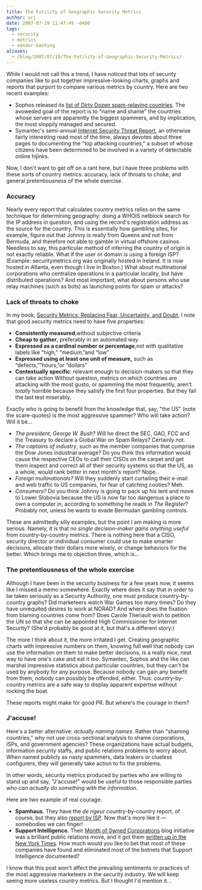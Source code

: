 ```yaml
---
title: The Futility of Geographic Security Metrics
author: arj
date: 2007-07-19 11:47:49 -0400
tags: 
  - security
  - metrics
  - vendor-bashing
aliases:
  - /blog/2007/07/19/The-Futility-of-Geographic-Security-Metrics/
---
```

While I would not call this a trend, I have noticed that lots of security companies like to put together impressive-looking charts, graphs and reports that purport to compare various metrics by country. Here are two recent examples:

<!--more-->

* Sophos released its [list of Dirty Dozen spam-relaying countries](http://www.computerworld.com.au/index.php/id;1529124582;fp;16;fpid;1). The avoweded goal of the report is to "name and shame" the countries whose servers are apparently the biggest spammers, and by implication, the most sloppily managed and secured.
* Symantec's semi-annual [Internet Security Threat Report](http://eval.symantec.com/mktginfo/enterprise/white_papers/ent-whitepaper_internet_security_threat_report_xi_03_2007.en-us.pdf), an otherwise fairly interesting read most of the time, always devotes about three pages to documenting the "top attacking countries," a subset of whose citizens have been determined to be involved in a variety of detectable online hijinks.

Now, I don't want to get off on a rant here, but I have three problems with these sorts of country metrics: accuracy, lack of throats to choke, and general pretentiousness of the whole exercise.

### Accuracy 
Nearly every report that calculates country metrics relies on the same technique for determining geography: doing a WHOIS netblock search for the IP address in question, and using the record's registration address as the source for the country. This is essentially how gambling sites, for example, figure out that Johnny is really from Queens and not from Bermuda, and therefore not able to gamble in virtual offshore casinos. Needless to say, this particular method of inferring the country of origin is not exactly reliable. What if the user or domain is using a foreign ISP? (Example: securitymetrics.org was originally hosted in Ireland. It is now hosted in Atlanta, even though I live in Boston.) What about multinational corporations who centralize operations in a particular locality, but have distributed operations? And most important, what about persons who use relay machines (such as bots) as launching points for spam or attacks?

### Lack of throats to choke
In my book, [Security Metrics: Replacing Fear, Uncertainty, and Doubt](http://www.amazon.com/Security-Metrics-Replacing-Uncertainty-Doubt/dp/0321349989), I note that good security metrics need to have five properties:

* __Consistently measured__,without subjective criteria 
* __Cheap to gather__, preferably in an automated way 
* __Expressed as a cardinal number or percentage__,not with qualitative labels like “high,” “medium,”and “low” 
* __Expressed using at least one unit of measure,__ such as “defects,”“hours,”or “dollars” 
* __Contextually specific__: relevant enough to decision-makers so that they can take action 
Without question, metrics on which countries are attacking with the most gusto, or spamming the most frequently, aren't _totally_ horrible because they satisfy the first four properties. But they fail the last test miserably. 

Exactly who is going to benefit from the knowledge that, say, "the US" (note the scare-quotes) is the most aggressive spammer? Who will take action? Will it be...

* _The president, George W. Bush?_ Will he direct the SEC, GAO, FCC and the Treasury to declare a Global War on Spam Relays? Certainly not.
* _The captains of industry_, such as the member companies that comprise the Dow Jones industrial average? Do you think this information would cause the respective CEOs to call their CISOs on the carpet and get them inspect and correct all of their security systems so that the US, as a whole, would rank better in next month's report? Nope.
* _Foreign multinationals?_ Will they suddenly start curtailing their e-mail and web traffic to US companies, for fear of catching cooties? Meh.
* _Consumers?_ Do you think Johnny is going to pack up his tent and move to Lower Slobovia because the US is now far too dangerous a place to own a computer in, according to something he reads in _The Register_? Probably not, unless he wants to evade Bermudan gambling controls.

These are admittedly silly examples, but the point I am making is more serious. Namely, it is that _no single decision-maker gains anything useful_ from country-by-country metrics. There is nothing here that a CISO, security director or individual consumer could use to make smarter decisions, allocate their dollars more wisely, or change behaviors for the better. Which brings me to objection three, which is...

### The pretentiousness of the whole exercise 
Although I have been in the security business for a few years now, it seems like I missed a memo somewhere. Exactly where does it say that in order to be taken seriously as a Security Authority, one must produce country-by-country graphs? Did marketeers watch War Games too many times? Do they have unrequited desires to work at NORAD? And where does the fixation from blaming countries come from? Does Carole Theriault wish to petition the UN so that she can be appointed High Commissioner for Internet Security? (She'd probably be good at it, but that's a different story.)

The more I think about it, the more irritated I get. Creating geographic charts with impressive numbers on them, knowing full well that nobody can use the information on them to make better decisions, is a really nice, neat way to have one's cake and eat it too. Symantec, Sophos and the like can marshal impressive statistics about particular countries, but they can't be used by anybody for any purpose. Because nobody can gain any benefit from them, nobody can possibly be offended, either. Thus: country-by-country metrics are a safe way to display apparent expertise without rocking the boat.

These reports might make for good PR. But where's the courage in them?

### J'accuse!
Here's a better alternative: _actually naming names_. Rather than "shaming countries," why not use cross-sectional analysis to shame corporations, ISPs, and government agencies? These organizations have actual budgets, information security staffs, and public relations problems to worry about. When named publicly as nasty spammers, data leakers or clueless configurers, they will generally take action to fix the problems.

In other words, security metrics produced by parties who are willing to stand up and say, "J'accuse!" would be useful to those responsible parties _who can actually do something with the information_.

Here are two example of real courage:

* __Spamhaus__. They have the _de rigeur_ country-by-country report, of course, but they also [report by ISP](http://www.spamhaus.org/statistics/networks.lasso). Now that's more like it — somebodies we can finger!
* __Support Intelligence__. Their [Month of 0wned Corporations](http://blog.support-intelligence.com/2007/03/30-days-of-bots.html) blog initiative was a brilliant public relations move, and it got them [written up in the New York Times](http://www.nytimes.com/2007/01/07/technology/07net.html?ex=1325826000&en=cd1e2d4c0cd20448&ei=5090). How much would you like to bet that most of these companies have found and eliminated most of the botnets that Support Intelligence documented?

I know that this post won't affect the prevailing sentiments or practices of the most aggressive marketeers in the security industry. We will keep seeing more useless country metrics. But I thought I'd mention it...
